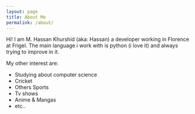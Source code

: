 ```yaml
---
layout: page
title: About Me
permalink: /about/
---
```


Hi! I am M. Hassan Khurshid (aka: Hassan) a developer working in Florence at Frigel.
The main language i work with is python (i love it) and always trying to improve in it.


My other interest are:

  - Studying about computer science
  - Cricket
  - Others Sports
  - Tv shows
  - Anime & Mangas
  - etc..

